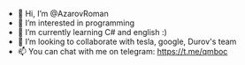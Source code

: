 - 👋 Hi, I’m @AzarovRoman
- 👀 I’m interested in programming
- 🌱 I’m currently learning C# and english :)
- 💞️ I’m looking to collaborate with tesla, google, Durov's team
- 📫 You can chat with me on telegram: https://t.me/qmboc

<!---
AzarovRoman/AzarovRoman is a ✨ special ✨ repository because its `README.md` (this file) appears on your GitHub profile.
You can click the Preview link to take a look at your changes.
--->
